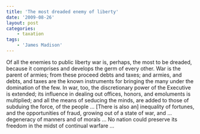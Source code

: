```yaml
---
title: 'The most dreaded enemy of liberty'
date: '2009-08-26'
layout: post
categories:
    - taxation
tags:
    - 'James Madison'
---
```


Of all the enemies to public liberty war is, perhaps, the most to be dreaded, because it comprises and develops the germ of every other. War is the parent of armies; from these proceed debts and taxes; and armies, and debts, and taxes are the known instruments for bringing the many under the domination of the few. In war, too, the discretionary power of the Executive is extended; its influence in dealing out offices, honors, and emoluments is multiplied; and all the means of seducing the minds, are added to those of subduing the force, of the people … \[There is also an\] inequality of fortunes, and the opportunities of fraud, growing out of a state of war, and … degeneracy of manners and of morals … No nation could preserve its freedom in the midst of continual warfare …
